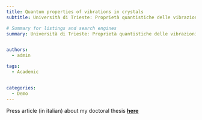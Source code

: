```yaml
---
title: Quantum properties of vibrations in crystals
subtitle: Università di Trieste: Proprietà quantistiche delle vibrazioni nei cristalli

# Summary for listings and search engines
summary: Università di Trieste: Proprietà quantistiche delle vibrazioni nei cristalli


authors:
  - admin

tags:
  - Academic


categories:
  - Demo
---
```



Press article (in italian) about my doctoral thesis  [**here**](https://www.lescienze.it/lanci/2016/02/09/news/universita_di_trieste_proprieta_quantistiche_delle_vibrazioni_nei_cristalli-2965259/)
